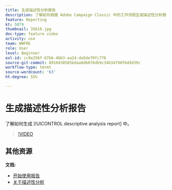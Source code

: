 ```yaml
---
title: 生成描述性分析报告
description: 了解如何根据 Adobe Campaign Classic 中的工作流程生成描述性分析报告。
feature: Reporting
kt: 5079
thumbnail: 35616.jpg
doc-type: feature video
activity: use
team: WWFRE
role: User
level: Beginner
exl-id: cc9e256f-67bb-4bb3-aa24-da5de70fc776
source-git-commit: 8910430585bdaa0db076db9c34b34798f649d39c
workflow-type: tm+mt
source-wordcount: '63'
ht-degree: 55%

---
```


# 生成描述性分析报告

了解如何生成 [!UICONTROL descriptive analysis report] 中。

>[!VIDEO](https://video.tv.adobe.com/v/35616?quality=12)

## 其他资源

**文档:**

* [开始使用报告](https://experienceleague.adobe.com/docs/campaign-classic/using/reporting/reporting-in-adobe-campaign/about-adobe-campaign-reporting-tools.html?lang=en)
* [关于描述性分析](https://experienceleague.adobe.com/docs/campaign-classic/using/reporting/analyzing-populations/about-descriptive-analysis.html?lang=en)
